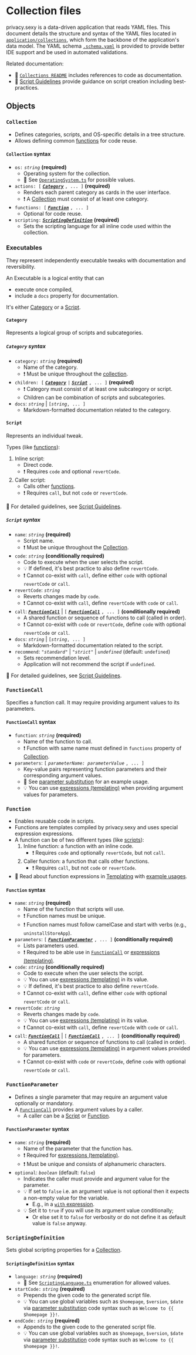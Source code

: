 # Collection files

privacy.sexy is a data-driven application that reads YAML files.
This document details the structure and syntax of the YAML files located in [`application/collections`](./../src/application/collections/), which form the backbone of the application's data model. The YAML schema [`.schema.yaml`](./../src/application/collections/.schema.yaml) is provided to provide better IDE support and be used in automated validations.

Related documentation:

- 📖 [`Collections README`](./../src/application/collections/README.md) includes references to code as documentation.
- 📖 [Script Guidelines](./script-guidelines.md) provide guidance on script creation including best-practices.

## Objects

### `Collection`

- Defines categories, scripts, and OS-specific details in a tree structure.
- Allows defining common [functions](#function) for code reuse.

#### `Collection` syntax

- `os:` *`string`* **(required)**
  - Operating system for the collection.
  - 📖 See [`OperatingSystem.ts`](./../src/domain/OperatingSystem.ts) for possible values.
- `actions: [` ***[`Category`](#category)*** `, ... ]` **(required)**
  - Renders each parent category as cards in the user interface.
  - ❗ A [Collection](#collection) must consist of at least one category.
- `functions: [` ***[`Function`](#function)*** `, ... ]`
  - Optional for code reuse.
- `scripting:` ***[`ScriptingDefinition`](#scriptingdefinition)*** **(required)**
  - Sets the scripting language for all inline code used within the collection.

### Executables

They represent independently executable tweaks with documentation and reversibility.

An Executable is a logical entity that can

- execute once compiled,
- include a `docs` property for documentation.

It's either [Category](#category) or a [Script](#script).

#### `Category`

Represents a logical group of scripts and subcategories.

##### `Category` syntax

- `category:` *`string`*  **(required)**
  - Name of the category.
  - ❗ Must be unique throughout the [collection](#collection).
- `children: [` ***[`Category`](#category)*** `|` [***`Script`***](#script) `, ... ]` **(required)**
  - ❗ Category must consist of at least one subcategory or script.
  - Children can be combination of scripts and subcategories.
- `docs`: *`string`* | `[`*`string`*`, ... ]`
  - Markdown-formatted documentation related to the category.

#### `Script`

Represents an individual tweak.

Types (like [functions](#function)):

1. Inline script:
   - Direct code.
   - ❗ Requires `code` and optional `revertCode`.
2. Caller script:
   - Calls other [functions](#function).
   - ❗ Requires `call`, but not `code` or `revertCode`.

📖 For detailed guidelines, see [Script Guidelines](./script-guidelines.md).

##### `Script` syntax

- `name`: *`string`* **(required)**
  - Script name.
  - ❗ Must be unique throughout the [Collection](#collection).
- `code`: *`string`* **(conditionally required)**
  - Code to execute when the user selects the script.
  - 💡 If defined, it's best practice to also define `revertCode`.
  - ❗ Cannot co-exist with `call`, define either `code` with optional `revertCode` or `call`.
- `revertCode`: *`string`*
  - Reverts changes made by `code`.
  - ❗ Cannot co-exist with `call`, define `revertCode` with `code` or `call`.
- `call`: ***[`FunctionCall`](#functioncall)*** | `[` ***[`FunctionCall`](#functioncall)*** `, ... ]` **(conditionally required)**
  - A shared function or sequence of functions to call (called in order).
  - ❗ Cannot co-exist with `code` or `revertCode`, define `code` with optional `revertCode` or `call`.
- `docs`: *`string`* | `[`*`string`*`, ... ]`
  - Markdown-formatted documentation related to the script.
- `recommend`: *`"standard"`* | *`"strict"`* | *`undefined`* (default: `undefined`)
  - Sets recommendation level.
  - Application will not recommend the script if `undefined`.

📖 For detailed guidelines, see [Script Guidelines](./script-guidelines.md).

### `FunctionCall`

Specifies a function call. It may require providing argument values to its parameters.

#### `FunctionCall` syntax

- `function`: *`string`* **(required)**
  - Name of the function to call.
  - ❗ Function with same name must defined in `functions` property of [Collection](#collection).
- `parameters`: `[` *`parameterName: parameterValue`* `, ... ]`
  - Key-value pairs representing function parameters and their corresponding argument values.
  - 📖 See [parameter substitution](./templating.md#parameter-substitution) for an example usage.
  - 💡 You can use [expressions (templating)](./templating.md#expressions) when providing argument values for parameters.

### `Function`

- Enables reusable code in scripts.
- Functions are templates compiled by privacy.sexy and uses special expression expressions.
- A function can be of two different types (like [scripts](#script)):
  1. Inline function: a function with an inline code.
     - ❗ Requires `code` and optionally `revertCode`, but not `call`.
  2. Caller function: a function that calls other functions.
     - ❗ Requires `call`, but not `code` or `revertCode`.
- 📖 Read about function expressions in [Templating](./templating.md) with [example usages](./templating.md#parameter-substitution).

#### `Function` syntax

- `name`: *`string`* **(required)**
  - Name of the function that scripts will use.
  - ❗ Function names must be unique.
  - ❗ Function names must follow camelCase and start with verbs (e.g., `uninstallStoreApp`).
- `parameters`: `[` ***[`FunctionParameter`](#functionparameter)*** `, ... ]` **(conditionally required)**
  - Lists parameters used.
  - ❗ Required to be able use in [`FunctionCall`](#functioncall) or [expressions (templating)](./templating.md#expressions).
- `code`: *`string`* **(conditionally required)**
  - Code to execute when the user selects the script.
  - 💡 You can use [expressions (templating)](./templating.md#expressions) in its value.
  - 💡 If defined, it's best practice to also define `revertCode`.
  - ❗ Cannot co-exist with `call`, define either `code` with optional `revertCode` or `call`.
- `revertCode`: *`string`*
  - Reverts changes made by `code`.
  - 💡 You can use [expressions (templating)](./templating.md#expressions) in its value.
  - ❗ Cannot co-exist with `call`, define `revertCode` with `code` or `call`.
- `call`: ***[`FunctionCall`](#functioncall)*** | `[` ***[`FunctionCall`](#functioncall)*** `, ... ]` **(conditionally required)**
  - A shared function or sequence of functions to call (called in order).
  - 💡 You can use [expressions (templating)](./templating.md#expressions) in argument values provided for parameters.
  - ❗ Cannot co-exist with `code` or `revertCode`, define `code` with optional `revertCode` or `call`.

### `FunctionParameter`

- Defines a single parameter that may require an argument value optionally or mandatory.
- A [`FunctionCall`](#functioncall) provides argument values by a caller.
  - A caller can be a [Script](#script) or [Function](#function).

#### `FunctionParameter` syntax

- `name`: *`string`* **(required)**
  - Name of the parameter that the function has.
  - ❗ Required for [expressions (templating)](./templating.md#expressions).
  - ❗ Must be unique and consists of alphanumeric characters.
- `optional`: *`boolean`* (default: `false`)
  - Indicates the caller must provide and argument value for the parameter.
  - 💡 If set to `false` i.e. an argument value is not optional then it expects a non-empty value for the variable.
    - E.g., in a [`with` expression](./templating.md#with).
  - 💡 Set it to `true` if you will use its argument value conditionally;
    - Or else set it to `false` for verbosity or do not define it as default value is `false` anyway.

### `ScriptingDefinition`

Sets global scripting properties for a [Collection](#collection).

#### `ScriptingDefinition` syntax

- `language:` *`string`* **(required)**
  - 📖 See [`ScriptingLanguage.ts`](./../src/domain/ScriptingLanguage.ts) enumeration for allowed values.
- `startCode:` *`string`* **(required)**
  - Prepends the given code to the generated script file.
  - 💡 You can use global variables such as `$homepage`, `$version`, `$date` via [parameter substitution](./templating.md#parameter-substitution) code syntax such as `Welcome to {{ $homepage }}!`.
- `endCode:` *`string`* **(required)**
  - Appends to the given code to the generated script file.
  - 💡 You can use global variables such as `$homepage`, `$version`, `$date` via [parameter substitution](./templating.md#parameter-substitution) code syntax such as `Welcome to {{ $homepage }}!`.
